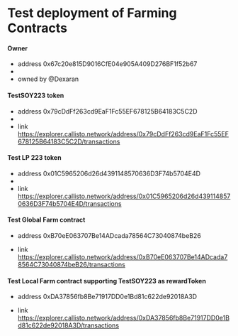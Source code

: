 # Test deployment of Farming Contracts

#### Owner

- address 0x67c20e815D9016CfE04e905A409D276BF1f52b67
- 
- owned by @Dexaran

#### TestSOY223 token

- address 0x79cDdFf263cd9EaF1Fc55EF678125B64183C5C2D
- 
- link https://explorer.callisto.network/address/0x79cDdFf263cd9EaF1Fc55EF678125B64183C5C2D/transactions

#### Test LP 223 token

- address 0x01C5965206d26d4391148570636D3F74b5704E4D
- 
- link https://explorer.callisto.network/address/0x01C5965206d26d4391148570636D3F74b5704E4D/transactions

#### Test Global Farm contract

- address 0xB70eE063707Be14ADcada78564C73040874beB26

- link https://explorer.callisto.network/address/0xB70eE063707Be14ADcada78564C73040874beB26/transactions

#### Test Local Farm contract supporting TestSOY223 as rewardToken

- address 0xDA37856fb8Be71917DD0e1Bd81c622de92018A3D

- link https://explorer.callisto.network/address/0xDA37856fb8Be71917DD0e1Bd81c622de92018A3D/transactions
